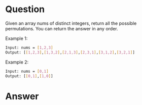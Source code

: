 # Question
Given an array nums of distinct integers, return all the possible permutations. You can return the answer in any order.

Example 1:
```bash
Input: nums = [1,2,3]
Output: [[1,2,3],[1,3,2],[2,1,3],[2,3,1],[3,1,2],[3,2,1]]
```

Example 2:
```bash
Input: nums = [0,1]
Output: [[0,1],[1,0]]
```

# Answer
